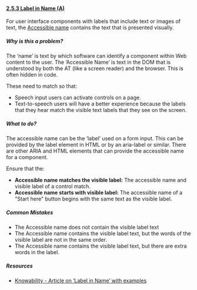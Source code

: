 #### [2.5.3 Label in Name (A)](https://www.w3.org/TR/WCAG21/#label-in-name)

For user interface components with labels that include text or images of text, the [Accessible name](https://www.w3.org/TR/WCAG21/#dfn-name) contains the text that is presented visually.

##### Why is this a problem?

The ‘name’ is text by which software can identify a component within Web content to the user. The ‘Accessible Name’ is text in the DOM that is understood by both the AT (like a screen reader) and the browser. This is often hidden in code.

These need to match so that:

* Speech input users can activate controls on a page.
* Text-to-speech users will have a better experience because the labels that they hear match the visible text labels that they see on the screen.

##### What to do?

The accessible name can be the ‘label’ used on a form input. This can be provided by the label element in HTML or by an aria-label or similar. There are other ARIA and HTML elements that can provide the accessible name for a component.

Ensure that the:

* <strong>Accessible name matches the visible label:</strong> The accessible name and visible label of a control match.
* <strong>Accessible name starts with visible label:</strong> The accessible name of a "Start here" button begins with the same text as the visible label.

##### Common Mistakes

* The Accessible name does not contain the visible label text 
* The Accessible name contains the visible label text, but the words of the visible label are not in the same order.
* The Accessible name contains the visible label text, but there are extra words in the label.

##### Resources

* [Knowability - Article on ‘Label in Name’ with examples](https://knowbility.org/blog/2018/WCAG21-253LabelInName/)

